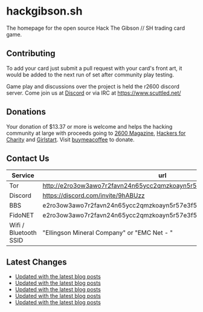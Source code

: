 # hackgibson.sh
The homepage for the open source Hack The Gibson // SH trading card game.


## Contributing

To add your card just submit a pull request with your card's front art, it would be added to the next run of set after community play testing.

Game play and discussions over the project is held the r2600 discord server. Come join us at [Discord](https://discord.com/invite/9hABUzz) or via IRC at https://www.scuttled.net/


## Donations

Your donation of $13.37 or more is welcome and helps the hacking community at large with proceeds going to [2600 Magazine](https://2600.com/), [Hackers for Charity](https://hackersforcharity.org) and [Girlstart](https://girlstart.org).  Visit [buymeacoffee](https://www.buymeacoffee.com/hackgibson.sh) to donate.


## Contact Us

Service | url
-|-
Tor | http://e2ro3ow3awo7r2favn24n65ycc2qmzkoayn5r57e3f56nvjwdcgg32ad.onion
Discord | https://discord.com/invite/9hABUzz
BBS | e2ro3ow3awo7r2favn24n65ycc2qmzkoayn5r57e3f56nvjwdcgg32ad.onion:23
FidoNET | e2ro3ow3awo7r2favn24n65ycc2qmzkoayn5r57e3f56nvjwdcgg32ad.onion:24554
Wifi / Bluetooth SSID | "Ellingson Mineral Company" or "EMC Net - <fidonet address>"

## Latest Changes
<!-- BLOG-POST-LIST:START -->
- [Updated with the latest blog posts](https://github.com/DFW2600/hackgibson.sh/commit/2089718ffda93cbb5c4b5879a9d9bd054d0ff0e4)
- [Updated with the latest blog posts](https://github.com/DFW2600/hackgibson.sh/commit/894109116457ff4b5c17f47da80dbb90e51d0a0c)
- [Updated with the latest blog posts](https://github.com/DFW2600/hackgibson.sh/commit/a397e3bbdb75e535348762c71648e58554f1852c)
- [Updated with the latest blog posts](https://github.com/DFW2600/hackgibson.sh/commit/de5cc38fff9a2ad410d3e3c530e31e4faa3461f8)
- [Updated with the latest blog posts](https://github.com/DFW2600/hackgibson.sh/commit/d5951f2ec8dc5ec47f4b371f4cd034f95bf42ba6)
<!-- BLOG-POST-LIST:END -->

